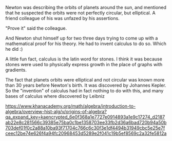 Newton was describing the orbits of planets around the sun, and mentioned that he suspected the orbits were not perfectly circular, but elliptical. A friend colleague of his was unfazed by his assertions. 

"Prove it" said the colleague.

And Newton shut himself up for two three days trying to come up with a mathematical proof for his theory. He had to invent calculus to do so. Which he did :)

A little fun fact, calculus is the latin word for stones. I think it was because stones were used to physically express growth in the place of graphs with gradients.

The fact that planets orbits were elliptical and not circular was known more than 30 years before Newton's birth. It was discovered by Johannes Kepler. So the "invention" of calculus had in fact nothing to do with this, and many bases of calculus where discovered by Leibniz

https://www.khanacademy.org/math/algebra/introduction-to-algebra/overview-hist-alg/v/origins-of-algebra?qa_expand_key=kaencrypted_6e0f368a1e7727e0914893a1e9c17274_d2187ab22e8c281566c39385e75ba0c1be1358703ee33fb2d36a6bad720b94a50b703def01f0c2a88a10ba93f71704c766c6c30f3e1df4494b31949cbc5e25e7fceec12be74e626f4a94fc20968453d5289e2f041c19b5ef8569c2a32fe5812a
